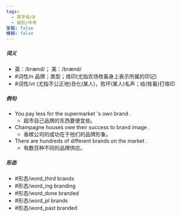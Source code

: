 ```yaml
---
tags:
  - 首字母/B
  - 级别/中考
掌握: false
模糊: false
---
```

##### 词义
- 英：/brænd/； 美：/brænd/
- #词性/n  品牌；类型；烙印(尤指农场牲畜身上表示所属的印记)
- #词性/vt  (尤指不公正地)丑化(某人)，败坏(某人)名声；给(牲畜)打烙印
##### 例句
- You pay less for the supermarket 's own brand .
	- 超市自己品牌的东西要便宜些。
- Champagne houses owe their success to brand image .
	- 香槟公司的成功在于他们的品牌形象。
- There are hundreds of different brands on the market .
	- 有数百种不同的品牌供应。
##### 形态
- #形态/word_third brands
- #形态/word_ing branding
- #形态/word_done branded
- #形态/word_pl brands
- #形态/word_past branded

